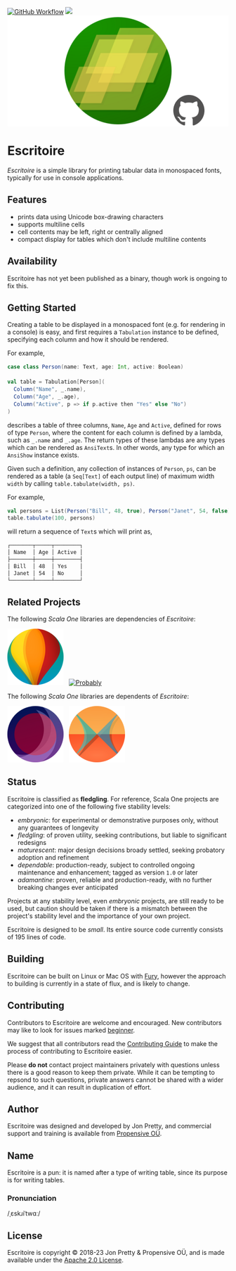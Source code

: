 [<img alt="GitHub Workflow" src="https://img.shields.io/github/actions/workflow/status/propensive/escritoire/main.yml?style=for-the-badge" height="24">](https://github.com/propensive/escritoire/actions)
[<img src="https://img.shields.io/discord/633198088311537684?color=8899f7&label=DISCORD&style=for-the-badge" height="24">](https://discord.gg/7b6mpF6Qcf)
<img src="/doc/images/github.png" valign="middle">

# Escritoire

_Escritoire_ is a simple library for printing tabular data in monospaced fonts,
typically for use in console applications.

## Features

- prints data using Unicode box-drawing characters
- supports multiline cells
- cell contents may be left, right or centrally aligned
- compact display for tables which don't include multiline contents


## Availability

Escritoire has not yet been published as a binary, though work is ongoing to fix this.

## Getting Started

Creating a table to be displayed in a monospaced font (e.g. for rendering in a console) is easy,
and first requires a `Tabulation` instance to be defined, specifying each column and how it should
be rendered.

For example,
```scala
case class Person(name: Text, age: Int, active: Boolean)

val table = Tabulation[Person](
  Column("Name", _.name),
  Column("Age", _.age),
  Column("Active", p => if p.active then "Yes" else "No")
)
```
describes a table of three columns, `Name`, `Age` and `Active`, defined for rows of type `Person`,
where the content for each column is defined by a lambda, such as `_.name` and `_.age`. The return
types of these lambdas are any types which can be rendered as `AnsiText`s. In other words, any
type for which an `AnsiShow` instance exists.

Given such a definition, any collection of instances of `Person`, `ps`, can be rendered as a table
(a `Seq[Text]` of each output line) of maximum width `width` by calling
`table.tabulate(width, ps)`.

For example,
```scala
val persons = List(Person("Bill", 48, true), Person("Janet", 54, false))
table.tabulate(100, persons)
```
will return a sequence of `Text`s which will print as,
```
┌───────┬─────┬────────┐
│ Name  │ Age │ Active │
├───────┼─────┼────────┤
│ Bill  │ 48  │ Yes    │
│ Janet │ 54  │ No     │
└───────┴─────┴────────┘
```


## Related Projects

The following _Scala One_ libraries are dependencies of _Escritoire_:

[![Escapade](https://github.com/propensive/escapade/raw/main/doc/images/128x128.png)](https://github.com/propensive/escapade/) &nbsp; [![Probably](https://github.com/propensive/probably/raw/main/doc/images/128x128.png)](https://github.com/propensive/probably/) &nbsp;

The following _Scala One_ libraries are dependents of _Escritoire_:

[![Chiaroscuro](https://github.com/propensive/chiaroscuro/raw/main/doc/images/128x128.png)](https://github.com/propensive/chiaroscuro/) &nbsp; [![Hyperbole](https://github.com/propensive/hyperbole/raw/main/doc/images/128x128.png)](https://github.com/propensive/hyperbole/) &nbsp;

## Status

Escritoire is classified as __fledgling__. For reference, Scala One projects are
categorized into one of the following five stability levels:

- _embryonic_: for experimental or demonstrative purposes only, without any guarantees of longevity
- _fledgling_: of proven utility, seeking contributions, but liable to significant redesigns
- _maturescent_: major design decisions broady settled, seeking probatory adoption and refinement
- _dependable_: production-ready, subject to controlled ongoing maintenance and enhancement; tagged as version `1.0` or later
- _adamantine_: proven, reliable and production-ready, with no further breaking changes ever anticipated

Projects at any stability level, even _embryonic_ projects, are still ready to
be used, but caution should be taken if there is a mismatch between the
project's stability level and the importance of your own project.

Escritoire is designed to be _small_. Its entire source code currently consists
of 195 lines of code.

## Building

Escritoire can be built on Linux or Mac OS with [Fury](/propensive/fury), however
the approach to building is currently in a state of flux, and is likely to
change.

## Contributing

Contributors to Escritoire are welcome and encouraged. New contributors may like to look for issues marked
<a href="https://github.com/propensive/escritoire/labels/beginner">beginner</a>.

We suggest that all contributors read the [Contributing Guide](/contributing.md) to make the process of
contributing to Escritoire easier.

Please __do not__ contact project maintainers privately with questions unless
there is a good reason to keep them private. While it can be tempting to
repsond to such questions, private answers cannot be shared with a wider
audience, and it can result in duplication of effort.

## Author

Escritoire was designed and developed by Jon Pretty, and commercial support and training is available from
[Propensive O&Uuml;](https://propensive.com/).



## Name

Escritoire is a pun: it is named after a type of writing table, since its purpose is for writing tables.

### Pronunciation

/ˌɛskɹiˈtwɑː/

## License

Escritoire is copyright &copy; 2018-23 Jon Pretty & Propensive O&Uuml;, and is made available under the
[Apache 2.0 License](/license.md).
